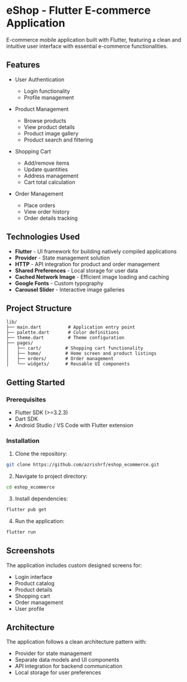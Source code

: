 # eShop - Flutter E-commerce Application

E-commerce mobile application built with Flutter, featuring a clean and intuitive user interface with essential e-commerce functionalities.

## Features

- User Authentication

  - Login functionality
  - Profile management

- Product Management

  - Browse products
  - View product details
  - Product image gallery
  - Product search and filtering

- Shopping Cart

  - Add/remove items
  - Update quantities
  - Address management
  - Cart total calculation

- Order Management
  - Place orders
  - View order history
  - Order details tracking

## Technologies Used

- **Flutter** - UI framework for building natively compiled applications
- **Provider** - State management solution
- **HTTP** - API integration for product and order management
- **Shared Preferences** - Local storage for user data
- **Cached Network Image** - Efficient image loading and caching
- **Google Fonts** - Custom typography
- **Carousel Slider** - Interactive image galleries

## Project Structure

```
lib/
├── main.dart          # Application entry point
├── palette.dart       # Color definitions
├── theme.dart         # Theme configuration
├── pages/
│   ├── cart/         # Shopping cart functionality
│   ├── home/         # Home screen and product listings
│   ├── orders/       # Order management
│   └── widgets/      # Reusable UI components
```

## Getting Started

### Prerequisites

- Flutter SDK (>=3.2.3)
- Dart SDK
- Android Studio / VS Code with Flutter extension

### Installation

1. Clone the repository:

```bash
git clone https://github.com/azrishrf/eshop_ecommerce.git
```

2. Navigate to project directory:

```bash
cd eshop_ecommerce
```

3. Install dependencies:

```bash
flutter pub get
```

4. Run the application:

```bash
flutter run
```

## Screenshots

The application includes custom designed screens for:

- Login interface
- Product catalog
- Product details
- Shopping cart
- Order management
- User profile

## Architecture

The application follows a clean architecture pattern with:

- Provider for state management
- Separate data models and UI components
- API integration for backend communication
- Local storage for user preferences

